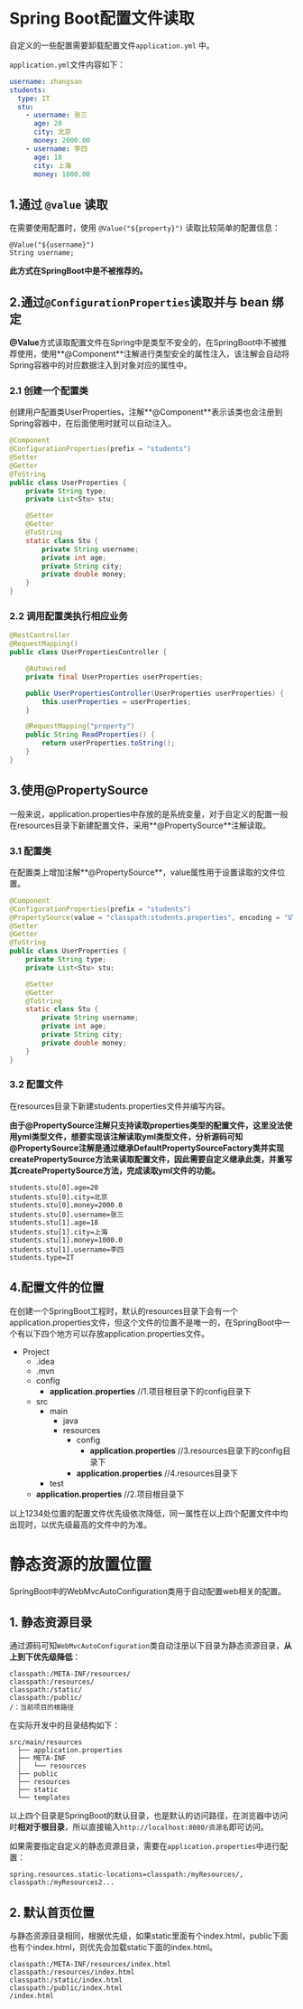 # Spring Boot配置文件读取

自定义的一些配置需要卸载配置文件`application.yml` 中。

`application.yml`文件内容如下：

```yml
username: zhangsan
students:
  type: IT
  stu:
    - username: 张三
      age: 20
      city: 北京
      money: 2000.00
    - username: 李四
      age: 18
      city: 上海
      money: 1000.00
```

## 1.通过 `@value` 读取

在需要使用配置时，使用 `@Value("${property}")` 读取比较简单的配置信息：

```
@Value("${username}")
String username;
```

**此方式在SpringBoot中是不被推荐的。**



## 2.通过`@ConfigurationProperties`读取并与 bean 绑定

**@Value**方式读取配置文件在Spring中是类型不安全的，在SpringBoot中不被推荐使用，使用**@Component**注解进行类型安全的属性注入，该注解会自动将Spring容器中的对应数据注入到对象对应的属性中。

### 2.1 创建一个配置类

创建用户配置类UserProperties，注解**@Component**表示该类也会注册到Spring容器中，在后面使用时就可以自动注入。

```java
@Component
@ConfigurationProperties(prefix = "students")
@Setter
@Getter
@ToString
public class UserProperties {
    private String type;
    private List<Stu> stu;

    @Setter
    @Getter
    @ToString
    static class Stu {
        private String username;
        private int age;
        private String city;
        private double money;
    }
}
```

### 2.2 调用配置类执行相应业务

```java
@RestController
@RequestMapping()
public class UserPropertiesController {

    @Autowired
    private final UserProperties userProperties;

    public UserPropertiesController(UserProperties userProperties) {
        this.userProperties = userProperties;
    }

    @RequestMapping("property")
    public String ReadProperties() {
        return userProperties.toString();
    }
}
```



## 3.使用@PropertySource

一般来说，application.properties中存放的是系统变量，对于自定义的配置一般在resources目录下新建配置文件，采用**@PropertySource**注解读取。

### 3.1 配置类

在配置类上增加注解**@PropertySource**，value属性用于设置读取的文件位置。

```java
@Component
@ConfigurationProperties(prefix = "students")
@PropertySource(value = "classpath:students.properties", encoding = "UTF-8")
@Setter
@Getter
@ToString
public class UserProperties {
    private String type;
    private List<Stu> stu;

    @Setter
    @Getter
    @ToString
    static class Stu {
        private String username;
        private int age;
        private String city;
        private double money;
    }
}
```

### 3.2 配置文件

在resources目录下新建students.properties文件并编写内容。

**由于@PropertySource注解只支持读取properties类型的配置文件，这里没法使用yml类型文件，想要实现该注解读取yml类型文件，分析源码可知@PropertySource注解是通过继承DefaultPropertySourceFactory类并实现createPropertySource方法来读取配置文件，因此需要自定义继承此类，并重写其createPropertySource方法，完成读取yml文件的功能。**

```properties
students.stu[0].age=20
students.stu[0].city=北京
students.stu[0].money=2000.0
students.stu[0].username=张三
students.stu[1].age=18
students.stu[1].city=上海
students.stu[1].money=1000.0
students.stu[1].username=李四
students.type=IT
```



## 4.配置文件的位置

在创建一个SpringBoot工程时，默认的resources目录下会有一个application.properties文件，但这个文件的位置不是唯一的，在SpringBoot中一个有以下四个地方可以存放application.properties文件。

+ Project
  + .idea
  + .mvn
  + config
    + **application.properties** //1.项目根目录下的config目录下
  + src
    + main
      + java
      + resources
        + config
          + **application.properties** //3.resources目录下的config目录下
        + **application.properties** //4.resources目录下
    + test
  + **application.properties** //2.项目根目录下

以上1234处位置的配置文件优先级依次降低，同一属性在以上四个配置文件中均出现时，以优先级最高的文件中的为准。



# 静态资源的放置位置

SpringBoot中的WebMvcAutoConfiguration类用于自动配置web相关的配置。

## 1. 静态资源目录

通过源码可知`WebMvcAutoConfiguration`类自动注册以下目录为静态资源目录，**从上到下优先级降低**：

```
classpath:/META-INF/resources/ 
classpath:/resources/
classpath:/static/ 
classpath:/public/
/：当前项目的根路径
```

在实际开发中的目录结构如下：

```
src/main/resources
  ├── application.properties
  ├── META-INF
  │   └── resources
  ├── public
  ├── resources
  ├── static
  └── templates
```

以上四个目录是SpringBoot的默认目录，也是默认的访问路径，在浏览器中访问时**相对于根目录**，所以直接输入`http://localhost:8080/资源名`即可访问。

如果需要指定自定义的静态资源目录，需要在`application.properties`中进行配置：

```properties
spring.resources.static-locations=classpath:/myResources/, classpath:/myResources2...
```



## 2. 默认首页位置

与静态资源目录相同，根据优先级，如果static里面有个index.html，public下面也有个index.html，则优先会加载static下面的index.html。

```
classpath:/META-INF/resources/index.html
classpath:/resources/index.html
classpath:/static/index.html 
classpath:/public/index.html
/index.html
```